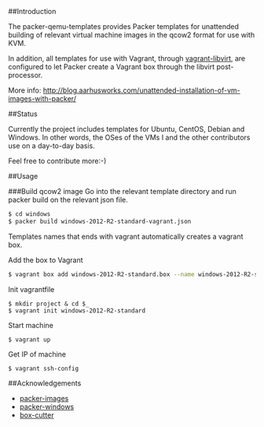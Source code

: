 ##Introduction

The packer-qemu-templates provides Packer templates for unattended building of
relevant virtual machine images in the qcow2 format for use with KVM.

In addition, all templates for use with Vagrant, through [vagrant-libvirt](https://github.com/pradels/vagrant-libvirt), are configured to let Packer create a Vagrant box through the libvirt post-processor. 

More info: http://blog.aarhusworks.com/unattended-installation-of-vm-images-with-packer/

##Status

Currently the project includes templates for Ubuntu, CentOS, Debian and Windows. In other words, the OSes of the VMs I and the other contributors use on a day-to-day basis.

Feel free to contribute more:-) 

##Usage

###Build qcow2 image
Go into the relevant template directory and run packer build on
the relevant json file.

```bash
$ cd windows
$ packer build windows-2012-R2-standard-vagrant.json
```

Templates names that ends with vagrant automatically creates a vagrant box.

Add the box to Vagrant

```bash
$ vagrant box add windows-2012-R2-standard.box --name windows-2012-R2-standard
```

Init vagrantfile
```
$ mkdir project & cd $_
$ vagrant init windows-2012-R2-standard
```

Start machine
```
$ vagrant up
```

Get IP of machine
```
$ vagrant ssh-config
```

##Acknowledgements

* [packer-images](https://github.com/opentable/packer-images.git)
* [packer-windows](https://github.com/joefitzgerald/packer-windows)
* [box-cutter](https://github.com/boxcutter/)

